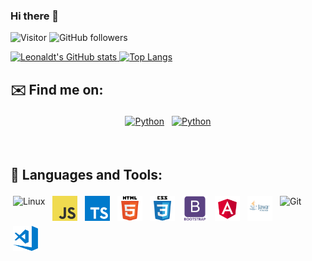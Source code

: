 ### Hi there 👋
![Visitor](https://visitor-badge.laobi.icu/badge?page_id=Leonaldt.Leonaldt)
![GitHub followers](https://img.shields.io/github/followers/Leonaldt.svg?style=social&label=Follow&maxAge=2592000)

[![Leonaldt's GitHub stats](https://github-readme-stats.vercel.app/api?username=Leonaldt&show_icons=true&theme=chartreuse-dark)
![Top Langs](https://github-readme-stats.vercel.app/api/top-langs/?username=Leonaldt&layout=compact)](https://github.com/Leonaldt/github-readme-stats)

## ✉️ Find me on:
<p align="center">
    <a href="https://linkedin.com/in/leônidas-o-lima-0479b6108" target="_blank" rel="noopener noreferrer"> <img
            src="https://cdn.jsdelivr.net/npm/simple-icons@v3/icons/linkedin.svg" alt="Python" height="40"
            style="vertical-align:top; margin:4px"></a>
    <a href="mailto:leonidas.ollima@gmail.com"> <img src="https://cdn.jsdelivr.net/npm/simple-icons@v3/icons/gmail.svg"
            alt="Python" height="40" style="vertical-align:top; margin:4px"></a>
</p>

<br />

## 🧰 Languages and Tools:
<p>
    <img src="https://camo.githubusercontent.com/c9e69187b887fa0d0ce77d46f960a8e6772a77e60eddbc8f8d30e3c8293131da/68747470733a2f2f73766773686172652e636f6d2f692f5573712e737667"
        alt="Linux" height="40" style="vertical-align:top; margin:4px">
    <img src="https://raw.githubusercontent.com/github/explore/80688e429a7d4ef2fca1e82350fe8e3517d3494d/topics/javascript/javascript.png"
        alt="Javascript" height="40" style="vertical-align:top; margin:4px">
    <img src="https://raw.githubusercontent.com/github/explore/80688e429a7d4ef2fca1e82350fe8e3517d3494d/topics/typescript/typescript.png"
        alt="Typescript" height="40" style="vertical-align:top; margin:4px">
    <img src="https://raw.githubusercontent.com/devicons/devicon/master/icons/html5/html5-original-wordmark.svg"
        alt="HTML5" height="40" style="vertical-align:top; margin:4px">
    <img src="https://raw.githubusercontent.com/devicons/devicon/master/icons/css3/css3-original-wordmark.svg"
        alt="CSS3" height="40" style="vertical-align:top; margin:4px">
    <img src="https://raw.githubusercontent.com/devicons/devicon/master/icons/bootstrap/bootstrap-plain-wordmark.svg"
        alt="Bootstrap" height="40" style="vertical-align:top; margin:4px">
    <img src="https://raw.githubusercontent.com/github/explore/80688e429a7d4ef2fca1e82350fe8e3517d3494d/topics/angular/angular.png"
        alt="Angular" height="40" style="vertical-align:top; margin:4px">
    <img src="https://raw.githubusercontent.com/github/explore/80688e429a7d4ef2fca1e82350fe8e3517d3494d/topics/java/java.png"
        alt="Java" height="40" style="vertical-align:top; margin:4px">
    <img src="https://camo.githubusercontent.com/fbfcb9e3dc648adc93bef37c718db16c52f617ad055a26de6dc3c21865c3321d/68747470733a2f2f7777772e766563746f726c6f676f2e7a6f6e652f6c6f676f732f6769742d73636d2f6769742d73636d2d69636f6e2e737667"
        alt="Git" height="40" style="vertical-align:top; margin:4px">
    <img src="https://raw.githubusercontent.com/github/explore/80688e429a7d4ef2fca1e82350fe8e3517d3494d/topics/visual-studio-code/visual-studio-code.png"
        alt="VS Code" height="40" style="vertical-align:top; margin:4px">
</p>
